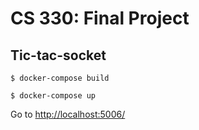 # CS 330: Final Project
## Tic-tac-socket

`$ docker-compose build`

`$ docker-compose up`

Go to [http://localhost:5006/](http://localhost:5006/)
